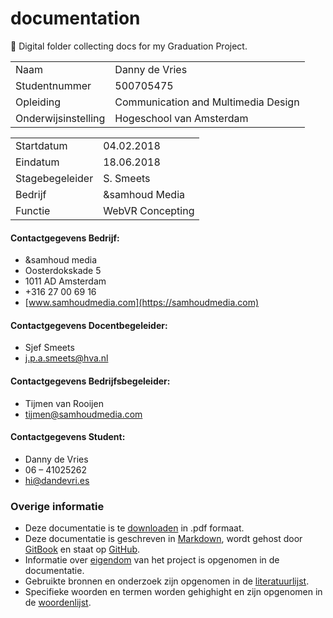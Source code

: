 # documentation
📁 Digital folder collecting docs for my Graduation Project.

| | |
|-|-|
| Naam               | Danny de Vries          |
| Studentnummer      | 500705475               |
| Opleiding          | Communication and Multimedia Design |
| Onderwijsinstelling          | Hogeschool van Amsterdam |

| | |
|-|-|
| Startdatum         | 04.02.2018          |
| Eindatum           | 18.06.2018              |
| Stagebegeleider    | S. Smeets             |
| Bedrijf            | &samhoud Media      |
| Functie            | WebVR Concepting |

#### Contactgegevens Bedrijf:
* &samhoud media
* Oosterdokskade 5
* 1011 AD Amsterdam
* +316 27 00 69 16
* [www.samhoudmedia.com](https://samhoudmedia.com)

#### Contactgegevens Docentbegeleider:
* Sjef Smeets
* j.p.a.smeets@hva.nl

#### Contactgegevens Bedrijfsbegeleider:
* Tijmen van Rooijen
* tijmen@samhoudmedia.com

#### Contactgegevens Student:
* Danny de Vries
* 06 – 41025262
* <hi@dandevri.es>


### Overige informatie
* Deze documentatie is te [downloaden](/misc/DOWNLOAD.md) in .pdf formaat.
* Deze documentatie is geschreven in [Markdown](https://daringfireball.net/projects/markdown/), wordt gehost door [GitBook](https://www.gitbook.com/) en staat op [GitHub](https://github.com/cmda-vr/documentation).
* Informatie over [eigendom](/misc/LICENSING.md) van het project is opgenomen in de documentatie.
*  Gebruikte bronnen en onderzoek zijn opgenomen in de [literatuurlijst](/misc/LITERATURE.md).
* Specifieke woorden en termen worden gehighight en zijn opgenomen in de [woordenlijst](/GLOSSART.md).